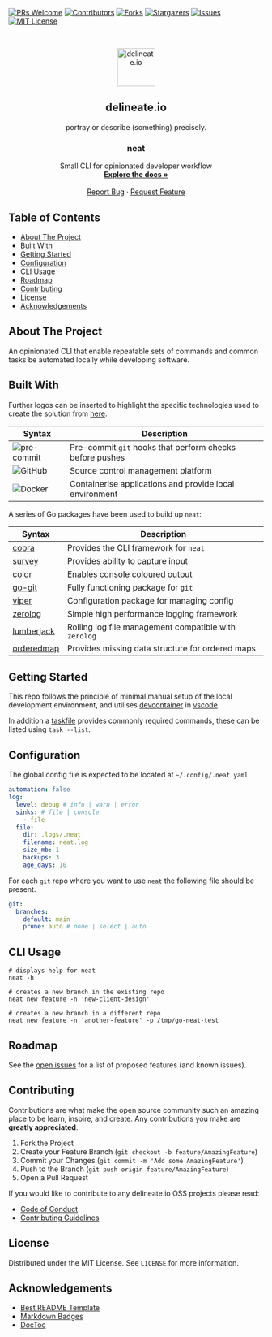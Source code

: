 [![PRs Welcome][pr-welcome-shield]][pr-welcome-url]
[![Contributors][contributors-shield]][contributors-url]
[![Forks][forks-shield]][forks-url]
[![Stargazers][stars-shield]][stars-url]
[![Issues][issues-shield]][issues-url]
[![MIT License][license-shield]][license-url]

<!-- PROJECT LOGO -->
<br />
<p align="center">
  <img alt="delineate.io" src="https://github.com/delineateio/.github/blob/master/assets/logo.png?raw=true" height="75" />
  <h2 align="center">delineate.io</h2>
  <p align="center">portray or describe (something) precisely.</p>

  <h3 align="center">neat</h3>

  <p align="center">
    Small CLI for opinionated developer workflow
    <br />
    <a href="https://github.com/delineateio/oss-template"><strong>Explore the docs »</strong></a>
    <br />
    <br />
    <a href="https://github.com/delineateio/oss-template/issues">Report Bug</a>
    ·
    <a href="https://github.com/delineateio/oss-template/issues">Request Feature</a>
  </p>
</p>

## Table of Contents

<!-- START doctoc generated TOC please keep comment here to allow auto update -->
<!-- DON'T EDIT THIS SECTION, INSTEAD RE-RUN doctoc TO UPDATE -->

- [About The Project](#about-the-project)
- [Built With](#built-with)
- [Getting Started](#getting-started)
- [Configuration](#configuration)
- [CLI Usage](#cli-usage)
- [Roadmap](#roadmap)
- [Contributing](#contributing)
- [License](#license)
- [Acknowledgements](#acknowledgements)

<!-- END doctoc generated TOC please keep comment here to allow auto update -->

<!-- ABOUT THE PROJECT -->
## About The Project

An opinionated CLI that enable repeatable sets of commands and common tasks be automated locally while developing software.

## Built With

Further logos can be inserted to highlight the specific technologies used to create the solution from [here](https://github.com/Ileriayo/markdown-badges).

| Syntax | Description |
| --- | ----------- |
| ![pre-commit](https://img.shields.io/badge/precommit-%235835CC.svg?style=for-the-badge&logo=precommit&logoColor=white) | Pre-commit `git` hooks that perform checks before pushes|
| ![GitHub](https://img.shields.io/badge/github-%23121011.svg?style=for-the-badge&logo=github&logoColor=white) | Source control management platform  |
| ![Docker](https://img.shields.io/badge/docker-%230db7ed.svg?style=for-the-badge&logo=docker&logoColor=white) | Containerise applications and provide local environment |

A series of Go packages have been used to build up `neat`:

| Syntax | Description |
| --- | ----------- |
|[cobra](github.com/spf13/cobra)| Provides the CLI framework for `neat` |
|[survey](github.com/AlecAivazis/survey)| Provides ability to capture input |
|[color](github.com/fatih/colo)| Enables console coloured output |
|[go-git](https://github.com/go-git/go-git)| Fully functioning package for `git`|
|[viper](https://github.com/spf13/viper)|  Configuration package for managing config |
|[zerolog](https://github.com/rs/zerolog)| Simple high performance logging framework |
|[lumberjack](https://github.com/natefinch/lumberjack)| Rolling log file management compatible with `zerolog`|
|[orderedmap](https://github.com/elliotchance/orderedmap)| Provides missing data structure for ordered maps|

<!-- GETTING STARTED -->
## Getting Started

This repo follows the principle of minimal manual setup of the local development environment, and utilises [devcontainer](https://containers.dev/) in [vscode](https://code.visualstudio.com/).

In addition a [taskfile](https://taskfile.dev) provides commonly required commands, these can be listed using `task --list`.

## Configuration

The global config file is expected to be located at `~/.config/.neat.yaml`

```yml
automation: false
log:
  level: debug # info | warn | error
  sinks: # file | console
    - file
  file:
    dir: .logs/.neat
    filename: neat.log
    size_mb: 1
    backups: 3
    age_days: 10
```

For each `git` repo where you want to use `neat` the following file should be present.

```yaml
git:
  branches:
    default: main
    prune: auto # none | select | auto
```

<!-- USAGE EXAMPLES -->
## CLI Usage

```shell
# displays help for neat
neat -h

# creates a new branch in the existing repo
neat new feature -n 'new-client-design'

# creates a new branch in a different repo
neat new feature -n 'another-feature' -p /tmp/go-neat-test
```

<!-- ROADMAP -->
## Roadmap

See the [open issues](https://github.com/delineateio/oss-template/issues) for a list of proposed features (and known issues).

<!-- CONTRIBUTING -->
## Contributing

Contributions are what make the open source community such an amazing place to be learn, inspire, and create. Any contributions you make are **greatly appreciated**.

1. Fork the Project
2. Create your Feature Branch (`git checkout -b feature/AmazingFeature`)
3. Commit your Changes (`git commit -m 'Add some AmazingFeature'`)
4. Push to the Branch (`git push origin feature/AmazingFeature`)
5. Open a Pull Request

If you would like to contribute to any delineate.io OSS projects please read:

* [Code of Conduct](https://github.com/delineateio/.github/blob/master/CODE_OF_CONDUCT.md)
* [Contributing Guidelines](https://github.com/delineateio/.github/blob/master/CONTRIBUTING.md)

<!-- LICENSE -->
## License

Distributed under the MIT License. See `LICENSE` for more information.

<!-- ACKNOWLEDGEMENTS -->
## Acknowledgements

* [Best README Template](https://github.com/othneildrew/Best-README-Template)
* [Markdown Badges](https://github.com/Ileriayo/markdown-badges)
* [DocToc](https://github.com/thlorenz/doctoc)

<!-- MARKDOWN LINKS & IMAGES -->
<!-- https://www.markdownguide.org/basic-syntax/#reference-style-links -->

[pr-welcome-shield]: https://img.shields.io/badge/PRs-welcome-ff69b4.svg?style=for-the-badge&logo=github
[pr-welcome-url]: https://github.com/delineateio/oss-template/issues?q=is%3Aissue+is%3Aopen+label%3A%22good+first+issue
[contributors-shield]: https://img.shields.io/github/contributors/delineateio/oss-template.svg?style=for-the-badge&logo=github
[contributors-url]: https://github.com/delineateio/oss-template/graphs/contributors
[forks-shield]: https://img.shields.io/github/forks/delineateio/oss-template.svg?style=for-the-badge&logo=github
[forks-url]: https://github.com/delineateio/oss-template/network/members
[stars-shield]: https://img.shields.io/github/stars/delineateio/oss-template.svg?style=for-the-badge&logo=github
[stars-url]: https://github.com/delineateio/oss-template/stargazers
[issues-shield]: https://img.shields.io/github/issues/delineateio/oss-template.svg?style=for-the-badge&logo=github
[issues-url]: https://github.com/delineateio/oss-template/issues
[license-shield]: https://img.shields.io/github/license/delineateio/oss-template.svg?style=for-the-badge&logo=github
[license-url]: https://github.com/delineateio/oss-template/blob/master/LICENSE
